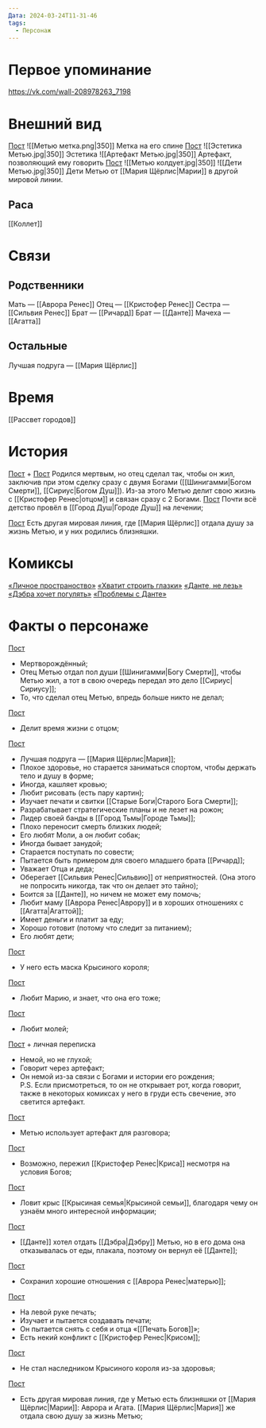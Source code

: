 ```yaml
---
Дата: 2024-03-24T11-31-46
tags:
  - Персонаж
---
```

# Первое упоминание
https://vk.com/wall-208978263_7198
# Внешний вид
[Пост](https://vk.com/wall-208978263_8257)
![[Метью метка.png|350]]
Метка на его спине
[Пост](https://vk.com/wall-208978263_16251)
![[Эстетика Метью.jpg|350]]
Эстетика
![[Артефакт Метью.jpg|350]]
Артефакт, позволяющий ему говорить
[Пост](https://vk.com/wall-208978263_12330)
![[Метью колдует.jpg|350]]
![[Дети Метью.jpg|350]]
Дети Метью от [[Мария Щёрлис|Марии]] в другой мировой линии.
## Раса
[[Коллет]]
# Связи
## Родственники
Мать — [[Аврора Ренес]]
Отец — [[Кристофер  Ренес]]
Сестра — [[Сильвия Ренес]]
Брат — [[Ричард]]
Брат — [[Данте]]
Мачеха —[[Агатта]]
## Остальные 
Лучшая подруга — [[Мария Щёрлис]]
# Время
[[Рассвет городов]]
# История
[Пост](https://vk.com/wall-208978263_16683) + [Пост](https://vk.com/wall-208978263_8257)
Родился мертвым, но отец сделал так, чтобы он жил, заключив при этом сделку сразу с двумя Богами ([[Шинигамми|Богом Смерти]], [[Сириус|Богом Душ]]). Из-за этого Метью делит свою жизнь с [[Кристофер  Ренес|отцом]] и связан сразу с 2 Богами.
[Пост](https://vk.com/wall-208978263_10244)
Почти всё детство провёл в [[Город Душ|Городе Душ]] на лечении;


[Пост](https://vk.com/wall-208978263_18115)
Есть другая мировая линия, где [[Мария Щёрлис]] отдала душу за жизнь Метью, и у них родились близняшки.
# Комиксы
[«Личное пространоство»](https://telegra.ph/Lichchnoe-prostranstvo-03-26)
[«Хватит строить глазки»](https://telegra.ph/Hvatit-stroit-glazki-03-26)
[«Данте, не лезь»](https://telegra.ph/Dante-ne-lez-03-26)
[«Дэбра хочет погулять»](https://telegra.ph/Dehbra-hochet-pogulyat-03-29)
[«Проблемы с Данте»](https://telegra.ph/Problemy-s-Dante-03-29)
# Факты о персонаже
[Пост](https://vk.com/wall-208978263_8257)
- Мертворождённый;
- Отец Метью отдал пол души [[Шинигамми|Богу Смерти]], чтобы Метью жил, а тот в свою очередь передал это дело [[Сириус|Сириусу]];
- То, что сделал отец Метью, впредь больше никто не делал;

[Пост](https://vk.com/wall-208978263_10272)
- Делит время жизни с отцом;

[Пост](https://vk.com/wall-208978263_10644)
- Лучшая подруга — [[Мария Щёрлис|Мария]];  
- Плохое здоровье, но старается заниматься спортом, чтобы держать тело и душу в форме;  
- Иногда, кашляет кровью; 
- Любит рисовать (есть пару картин);  
- Изучает печати и свитки [[Старые Боги|Старого Бога Смерти]];  
- Разрабатывает стратегические планы и не лезет на рожон;  
- Лидер своей банды в [[Город Тьмы|Городе Тьмы]]; 
- Плохо переносит смерть близких людей;  
- Его любят Моли, а он любит собак;  
- Иногда бывает занудой;  
- Старается поступать по совести;  
- Пытается быть примером для своего младшего брата [[Ричард]];  
- Уважает Отца и деда;  
- Оберегает [[Сильвия Ренес|Сильвию]] от неприятностей. (Она этого не попросить никогда, так что он делает это тайно);  
- Боится за [[Данте]], но ничем не может ему помочь;  
- Любит маму [[Аврора Ренес|Аврору]] и в хороших отношениях с [[Агатта|Агаттой]];  
- Имеет деньги и платит за еду;  
- Хорошо готовит (потому что следит за питанием);  
- Его любят дети;

[Пост](https://vk.com/wall-208978263_11086)
- У него есть маска Крысиного короля;

[Пост](https://vk.com/wall-208978263_18926)
- Любит Марию, и знает, что она его тоже;

[Пост](https://vk.com/wall-208978263_7198)
- Любит молей;

[Пост](https://vk.com/wall-208978263_9273) + личная переписка
- Немой, но не глухой;
- Говорит через артефакт;
- Он немой из-за связи с Богами и истории его рождения;  
P.S. Если присмотреться, то он не открывает рот, когда говорит, также в некоторых комиксах у него в груди есть свечение, это светится артефакт.

[Пост](https://vk.com/wall-208978263_7656)
- Метью использует артефакт для разговора;

[Пост](https://vk.com/wall-208978263_9642)
- Возможно, пережил [[Кристофер  Ренес|Криса]] несмотря на условия Богов;

[Пост](https://vk.com/wall-208978263_9953)
- Ловит крыс [[Крысиная семья|Крысиной семьи]], благодаря чему он узнаём много интересной информации;

[Пост](https://vk.com/wall-208978263_10260)
- [[Данте]] хотел отдать [[Дэбра|Дэбру]] Метью, но в его дома она отказывалась от еды, плакала, поэтому он вернул её [[Данте]];

[Пост](https://vk.com/wall-208978263_11037)
- Сохранил хорошие отношения с [[Аврора Ренес|матерью]];

[Пост](https://vk.com/wall-208978263_12332)
- На левой руке печать;
- Изучает и пытается создавать печати;
- Он пытается снять с себя и отца «[[Печать Богов]]»;
- Есть некий конфликт с [[Кристофер  Ренес|Крисом]];

[Пост](https://vk.com/wall-208978263_12554)
- Не стал наследником Крысиного короля из-за здоровья;

[Пост](https://vk.com/wall-208978263_18115)
- Есть другая мировая линия, где у Метью есть близняшки от [[Мария Щёрлис|Марии]]: Аврора и Агата. [[Мария Щёрлис|Мария]] же отдала свою душу за жизнь Метью;